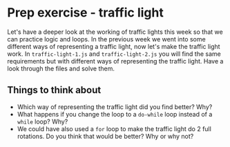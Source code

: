 # Prep exercise - traffic light

Let's have a deeper look at the working of traffic lights this week so that we can practice logic and loops. In the previous week we went into some different ways of representing a traffic light, now let's make the traffic light work. In `traffic-light-1.js` and `traffic-light-2.js` you will find the same requirements but with different ways of representing the traffic light. Have a look through the files and solve them.

## Things to think about

- Which way of representing the traffic light did you find better? Why?
- What happens if you change the loop to a `do-while` loop instead of a `while` loop? Why?
- We could have also used a `for` loop to make the traffic light do 2 full rotations. Do you think that would be better? Why or why not?
